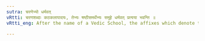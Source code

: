 ```yaml
---
sutra: चरणेभ्यो धर्मवत्
vRtti: चरणशब्दाः कठकलापादयः, तेभ्यः षष्ठीसमर्थेभ्यः समूहे धर्मवत् प्रत्यया भवन्ति ॥
vRtti_eng: After the name of a Vedic School, the affixes which denote the rule of that School, come also in the sense of 'collection thereof'.

---
```

